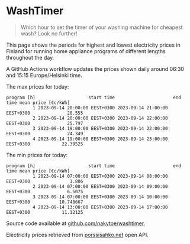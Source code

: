 
# WashTimer

> Which hour to set the timer of your washing machine for cheapest wash? Look no further!

This page shows the periods for highest and lowest electricity prices in Finland 
for running home appliance programs of different lengths throughout the day. 

A GitHub Actions workflow updates the prices shown daily around 06:30 and 15:15 Europe/Helsinki time.

The max prices for today:

	program [h]                    start time                      end time mean price [€c/kWh]
	          1 2023-09-14 20:00:00 EEST+0300 2023-09-14 21:00:00 EEST+0300              28.555
	          2 2023-09-14 20:00:00 EEST+0300 2023-09-14 22:00:00 EEST+0300              25.797
	          3 2023-09-14 19:00:00 EEST+0300 2023-09-14 22:00:00 EEST+0300              24.349
	          4 2023-09-14 19:00:00 EEST+0300 2023-09-14 23:00:00 EEST+0300            22.39525

The min prices for today:

	program [h]                    start time                      end time mean price [€c/kWh]
	          1 2023-09-14 07:00:00 EEST+0300 2023-09-14 08:00:00 EEST+0300               1.886
	          2 2023-09-14 07:00:00 EEST+0300 2023-09-14 09:00:00 EEST+0300              6.5075
	          3 2023-09-14 07:00:00 EEST+0300 2023-09-14 10:00:00 EEST+0300           10.748667
	          4 2023-09-14 13:00:00 EEST+0300 2023-09-14 17:00:00 EEST+0300            11.12125


Source code available at [github.com/nakytoe/washtimer](https://github.com/nakytoe/washtimer).

Electricity prices retrieved from [porssisahko.net](https://porssisahko.net/api) open API.
